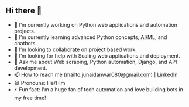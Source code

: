 ## Hi there 👋

<!--
**junaidanwar080/junaidanwar080** is a ✨ _special_ ✨ repository because its `README.md` (this file) appears on your GitHub profile.

Here are some ideas to get you started:
-->


- 🔭 I’m currently working on Python web applications and automation projects.
- 🌱 I’m currently learning advanced Python concepts, AI/ML, and chatbots.
- 👯 I’m looking to collaborate on project based work.
- 🤔 I’m looking for help with Scaling web applications and deployment.
- 💬 Ask me about Web scraping, Python automation, Django, and API development.
- 📫 How to reach me (mailto:junaidanwar080@gmail.com) | [LinkedIn](https://www.linkedin.com/in/junaid-anwar-b2135a222)
- 😄 Pronouns: He/Him
- ⚡ Fun fact: I'm a huge fan of tech automation and love building bots in my free time!



